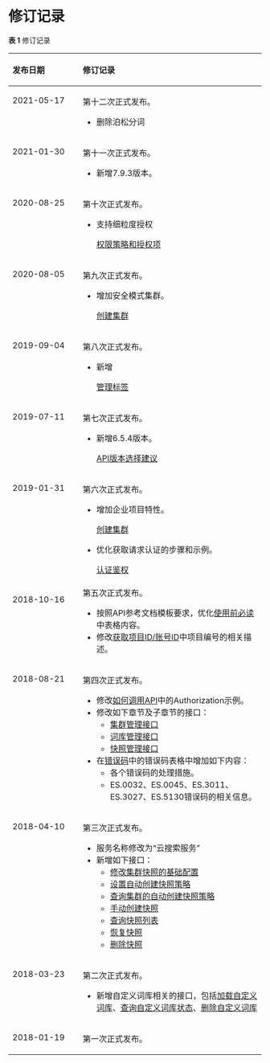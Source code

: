 # 修订记录<a name="css_03_0024"></a>

**表 1**  修订记录

<a name="table15116632103320"></a>
<table><thead align="left"><tr id="row81166322334"><th class="cellrowborder" valign="top" width="27.779999999999998%" id="mcps1.2.3.1.1"><p id="p1210145319339"><a name="p1210145319339"></a><a name="p1210145319339"></a>发布日期</p>
</th>
<th class="cellrowborder" valign="top" width="72.22%" id="mcps1.2.3.1.2"><p id="p6210175311339"><a name="p6210175311339"></a><a name="p6210175311339"></a>修订记录</p>
</th>
</tr>
</thead>
<tbody><tr id="row469315395176"><td class="cellrowborder" valign="top" width="27.779999999999998%" headers="mcps1.2.3.1.1 "><p id="p1869414392179"><a name="p1869414392179"></a><a name="p1869414392179"></a>2021-05-17</p>
</td>
<td class="cellrowborder" valign="top" width="72.22%" headers="mcps1.2.3.1.2 "><p id="p26949392177"><a name="p26949392177"></a><a name="p26949392177"></a>第十二次正式发布。</p>
<a name="ul429131061811"></a><a name="ul429131061811"></a><ul id="ul429131061811"><li>删除泊松分词</li></ul>
</td>
</tr>
<tr id="row14706181744918"><td class="cellrowborder" valign="top" width="27.779999999999998%" headers="mcps1.2.3.1.1 "><p id="p127061917174911"><a name="p127061917174911"></a><a name="p127061917174911"></a>2021-01-30</p>
</td>
<td class="cellrowborder" valign="top" width="72.22%" headers="mcps1.2.3.1.2 "><p id="p9707117174915"><a name="p9707117174915"></a><a name="p9707117174915"></a>第十一次正式发布。</p>
<a name="ul4445144115494"></a><a name="ul4445144115494"></a><ul id="ul4445144115494"><li>新增7.9.3版本。</li></ul>
</td>
</tr>
<tr id="row1574582891216"><td class="cellrowborder" valign="top" width="27.779999999999998%" headers="mcps1.2.3.1.1 "><p id="p19746192816127"><a name="p19746192816127"></a><a name="p19746192816127"></a>2020-08-25</p>
</td>
<td class="cellrowborder" valign="top" width="72.22%" headers="mcps1.2.3.1.2 "><p id="p15746122813128"><a name="p15746122813128"></a><a name="p15746122813128"></a>第十次正式发布。</p>
<a name="ul04509512122"></a><a name="ul04509512122"></a><ul id="ul04509512122"><li>支持细粒度授权<p id="p39431715191317"><a name="p39431715191317"></a><a name="p39431715191317"></a><a href="权限策略和授权项.md">权限策略和授权项</a></p>
</li></ul>
</td>
</tr>
<tr id="row17961721162511"><td class="cellrowborder" valign="top" width="27.779999999999998%" headers="mcps1.2.3.1.1 "><p id="p107961218254"><a name="p107961218254"></a><a name="p107961218254"></a>2020-08-05</p>
</td>
<td class="cellrowborder" valign="top" width="72.22%" headers="mcps1.2.3.1.2 "><p id="p7474145182517"><a name="p7474145182517"></a><a name="p7474145182517"></a>第九次正式发布。</p>
<a name="ul134511162271"></a><a name="ul134511162271"></a><ul id="ul134511162271"><li>增加安全模式集群。<p id="p46267517279"><a name="p46267517279"></a><a name="p46267517279"></a><a href="创建集群.md">创建集群</a></p>
</li></ul>
</td>
</tr>
<tr id="row202101625175411"><td class="cellrowborder" valign="top" width="27.779999999999998%" headers="mcps1.2.3.1.1 "><p id="p189515335545"><a name="p189515335545"></a><a name="p189515335545"></a>2019-09-04</p>
</td>
<td class="cellrowborder" valign="top" width="72.22%" headers="mcps1.2.3.1.2 "><p id="p15951433175420"><a name="p15951433175420"></a><a name="p15951433175420"></a>第八次正式发布。</p>
<a name="ul895973514279"></a><a name="ul895973514279"></a><ul id="ul895973514279"><li>新增<p id="p109533385418"><a name="p109533385418"></a><a name="p109533385418"></a><a href="管理标签.md">管理标签</a></p>
</li></ul>
</td>
</tr>
<tr id="row4581162911448"><td class="cellrowborder" valign="top" width="27.779999999999998%" headers="mcps1.2.3.1.1 "><p id="p125821629184419"><a name="p125821629184419"></a><a name="p125821629184419"></a>2019-07-11</p>
</td>
<td class="cellrowborder" valign="top" width="72.22%" headers="mcps1.2.3.1.2 "><p id="p17582152915440"><a name="p17582152915440"></a><a name="p17582152915440"></a>第七次正式发布。</p>
<a name="ul1424042202711"></a><a name="ul1424042202711"></a><ul id="ul1424042202711"><li>新增6.5.4版本。<p id="p179460594210"><a name="p179460594210"></a><a name="p179460594210"></a><a href="API版本选择建议.md">API版本选择建议</a></p>
</li></ul>
</td>
</tr>
<tr id="row11831203352310"><td class="cellrowborder" valign="top" width="27.779999999999998%" headers="mcps1.2.3.1.1 "><p id="p16832163311234"><a name="p16832163311234"></a><a name="p16832163311234"></a>2019-01-31</p>
</td>
<td class="cellrowborder" valign="top" width="72.22%" headers="mcps1.2.3.1.2 "><p id="p153911059134310"><a name="p153911059134310"></a><a name="p153911059134310"></a>第六次正式发布。</p>
<a name="ul9996175115278"></a><a name="ul9996175115278"></a><ul id="ul9996175115278"><li>增加企业项目特性。<p id="p12808115352313"><a name="p12808115352313"></a><a name="p12808115352313"></a><a href="创建集群.md">创建集群</a></p>
</li><li>优化获取请求认证的步骤和示例。<p id="p1988122810245"><a name="p1988122810245"></a><a name="p1988122810245"></a><a href="认证鉴权.md">认证鉴权</a></p>
</li></ul>
</td>
</tr>
<tr id="row1049135816337"><td class="cellrowborder" valign="top" width="27.779999999999998%" headers="mcps1.2.3.1.1 "><p id="p750125883317"><a name="p750125883317"></a><a name="p750125883317"></a>2018-10-16</p>
</td>
<td class="cellrowborder" valign="top" width="72.22%" headers="mcps1.2.3.1.2 "><div class="p" id="p39788313611"><a name="p39788313611"></a><a name="p39788313611"></a>第五次正式发布。<a name="ul145521411153720"></a><a name="ul145521411153720"></a><ul id="ul145521411153720"><li>按照API参考文档模板要求，优化<a href="使用前必读.md">使用前必读</a>中表格内容。</li><li>修改<a href="获取项目ID-账号ID.md">获取项目ID/账号ID</a>中项目编号的相关描述。</li></ul>
</div>
</td>
</tr>
<tr id="row14160111191320"><td class="cellrowborder" valign="top" width="27.779999999999998%" headers="mcps1.2.3.1.1 "><p id="p1516015115137"><a name="p1516015115137"></a><a name="p1516015115137"></a>2018-08-21</p>
</td>
<td class="cellrowborder" valign="top" width="72.22%" headers="mcps1.2.3.1.2 "><p id="p31609119130"><a name="p31609119130"></a><a name="p31609119130"></a>第四次正式发布。</p>
<a name="ul1873692413370"></a><a name="ul1873692413370"></a><ul id="ul1873692413370"><li>修改<a href="如何调用API.md">如何调用API</a>中的Authorization示例。</li><li>修改如下章节及子章节的接口：<a name="ul5736112453715"></a><a name="ul5736112453715"></a><ul id="ul5736112453715"><li><a href="创建集群.md">集群管理接口</a></li><li><a href="加载自定义词库.md">词库管理接口</a></li><li><a href="自动设置集群快照的基础配置（不推荐使用）.md">快照管理接口</a></li></ul>
</li><li>在<a href="错误码.md">错误码</a>中的错误码表格中增加如下内容：<a name="ul1972736183912"></a><a name="ul1972736183912"></a><ul id="ul1972736183912"><li>各个错误码的处理措施。</li><li>ES.0032、ES.0045、ES.3011、ES.3027、ES.5130错误码的相关信息。</li></ul>
</li></ul>
</td>
</tr>
<tr id="row9116183253319"><td class="cellrowborder" valign="top" width="27.779999999999998%" headers="mcps1.2.3.1.1 "><p id="p1210175343319"><a name="p1210175343319"></a><a name="p1210175343319"></a>2018-04-10</p>
</td>
<td class="cellrowborder" valign="top" width="72.22%" headers="mcps1.2.3.1.2 "><p id="p11381116183514"><a name="p11381116183514"></a><a name="p11381116183514"></a>第三次正式发布。</p>
<a name="ul62101453133310"></a><a name="ul62101453133310"></a><ul id="ul62101453133310"><li>服务名称修改为“云搜索服务”</li><li>新增如下接口：<a name="ul1748383141518"></a><a name="ul1748383141518"></a><ul id="ul1748383141518"><li><a href="修改集群快照的基础配置.md">修改集群快照的基础配置</a></li><li><a href="设置自动创建快照策略.md">设置自动创建快照策略</a></li><li><a href="查询集群的自动创建快照策略.md">查询集群的自动创建快照策略</a></li><li><a href="手动创建快照.md">手动创建快照</a></li><li><a href="查询快照列表.md">查询快照列表</a></li><li><a href="恢复快照.md">恢复快照</a></li><li><a href="删除快照.md">删除快照</a></li></ul>
</li></ul>
</td>
</tr>
<tr id="row311673210337"><td class="cellrowborder" valign="top" width="27.779999999999998%" headers="mcps1.2.3.1.1 "><p id="p321965313310"><a name="p321965313310"></a><a name="p321965313310"></a>2018-03-23</p>
</td>
<td class="cellrowborder" valign="top" width="72.22%" headers="mcps1.2.3.1.2 "><p id="p10843835352"><a name="p10843835352"></a><a name="p10843835352"></a>第二次正式发布。</p>
<a name="ul12719111813291"></a><a name="ul12719111813291"></a><ul id="ul12719111813291"><li>新增自定义词库相关的接口，包括<a href="加载自定义词库.md">加载自定义词库</a>、<a href="查询自定义词库状态.md">查询自定义词库状态</a>、<a href="删除自定义词库.md">删除自定义词库</a></li></ul>
</td>
</tr>
<tr id="row17116183243319"><td class="cellrowborder" valign="top" width="27.779999999999998%" headers="mcps1.2.3.1.1 "><p id="p222645310338"><a name="p222645310338"></a><a name="p222645310338"></a>2018-01-19</p>
</td>
<td class="cellrowborder" valign="top" width="72.22%" headers="mcps1.2.3.1.2 "><p id="p1822616533335"><a name="p1822616533335"></a><a name="p1822616533335"></a>第一次正式发布。</p>
</td>
</tr>
</tbody>
</table>

